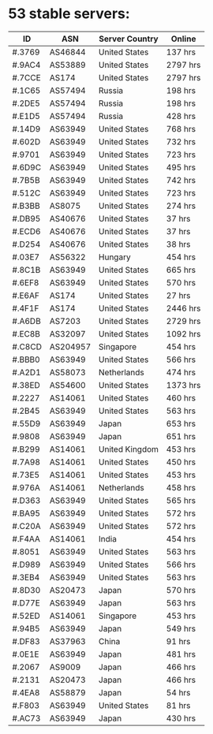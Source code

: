 # 53 stable servers:

| ID | ASN | Server Country | Online |
| ------ | ------ | ------ | ------ |
| #.3769 | AS46844 | United States | 137 hrs |
| #.9AC4 | AS53889 | United States | 2797 hrs |
| #.7CCE | AS174 | United States | 2797 hrs |
| #.1C65 | AS57494 | Russia | 198 hrs |
| #.2DE5 | AS57494 | Russia | 198 hrs |
| #.E1D5 | AS57494 | Russia | 428 hrs |
| #.14D9 | AS63949 | United States | 768 hrs |
| #.602D | AS63949 | United States | 732 hrs |
| #.9701 | AS63949 | United States | 723 hrs |
| #.6D9C | AS63949 | United States | 495 hrs |
| #.7B5B | AS63949 | United States | 742 hrs |
| #.512C | AS63949 | United States | 723 hrs |
| #.B3BB | AS8075 | United States | 274 hrs |
| #.DB95 | AS40676 | United States | 37 hrs |
| #.ECD6 | AS40676 | United States | 37 hrs |
| #.D254 | AS40676 | United States | 38 hrs |
| #.03E7 | AS56322 | Hungary | 454 hrs |
| #.8C1B | AS63949 | United States | 665 hrs |
| #.6EF8 | AS63949 | United States | 570 hrs |
| #.E6AF | AS174 | United States | 27 hrs |
| #.4F1F | AS174 | United States | 2446 hrs |
| #.A6DB | AS7203 | United States | 2729 hrs |
| #.EC8B | AS32097 | United States | 1092 hrs |
| #.C8CD | AS204957 | Singapore | 454 hrs |
| #.BBB0 | AS63949 | United States | 566 hrs |
| #.A2D1 | AS58073 | Netherlands | 474 hrs |
| #.38ED | AS54600 | United States | 1373 hrs |
| #.2227 | AS14061 | United States | 460 hrs |
| #.2B45 | AS63949 | United States | 563 hrs |
| #.55D9 | AS63949 | Japan | 653 hrs |
| #.9808 | AS63949 | Japan | 651 hrs |
| #.B299 | AS14061 | United Kingdom | 453 hrs |
| #.7A98 | AS14061 | United States | 450 hrs |
| #.73E5 | AS14061 | United States | 453 hrs |
| #.976A | AS14061 | Netherlands | 458 hrs |
| #.D363 | AS63949 | United States | 565 hrs |
| #.BA95 | AS63949 | United States | 572 hrs |
| #.C20A | AS63949 | United States | 572 hrs |
| #.F4AA | AS14061 | India | 454 hrs |
| #.8051 | AS63949 | United States | 563 hrs |
| #.D989 | AS63949 | United States | 566 hrs |
| #.3EB4 | AS63949 | United States | 563 hrs |
| #.8D30 | AS20473 | Japan | 570 hrs |
| #.D77E | AS63949 | Japan | 563 hrs |
| #.52ED | AS14061 | Singapore | 453 hrs |
| #.94B5 | AS63949 | Japan | 549 hrs |
| #.DF83 | AS37963 | China | 91 hrs |
| #.0E1E | AS63949 | Japan | 481 hrs |
| #.2067 | AS9009 | Japan | 466 hrs |
| #.2131 | AS20473 | Japan | 466 hrs |
| #.4EA8 | AS58879 | Japan | 54 hrs |
| #.F803 | AS63949 | United States | 81 hrs |
| #.AC73 | AS63949 | Japan | 430 hrs |


